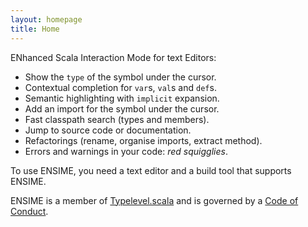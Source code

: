 ```yaml
---
layout: homepage
title: Home
---
```


ENhanced Scala Interaction Mode for text Editors:

- Show the `type` of the symbol under the cursor.
- Contextual completion for `var`s, `val`s and `def`s.
- Semantic highlighting with `implicit` expansion.
- Add an import for the symbol under the cursor.
- Fast classpath search (types and members).
- Jump to source code or documentation.
- Refactorings (rename, organise imports, extract method).
- Errors and warnings in your code: *red squigglies*.

To use ENSIME, you need a text editor and a build tool that supports ENSIME.

ENSIME is a member of [Typelevel.scala](http://typelevel.org/) and is governed by a [Code of Conduct](http://typelevel.org/conduct.html).
